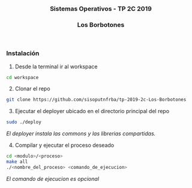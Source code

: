 <br />
<p align="center">
  <h3 align="center">Sistemas Operativos - TP 2C 2019</h3>
  <h3 align="center">Los Borbotones</h3>   
</p>
<br />

### Instalación

1. Desde la terminal ir al workspace
```sh
cd workspace
```
2. Clonar el repo
```sh
git clone https://github.com/sisoputnfrba/tp-2019-2c-Los-Borbotones
```
3. Ejecutar el deployer ubicado en el directorio principal del repo
```sh
sudo ./deploy
```
_El deployer instala las commons y las librerias compartidas._

4. Compilar y ejecutar el proceso deseado
```sh
cd <modulo>/<proceso>
make all
./<nombre_del_proceso> <comando_de_ejecucion>
```
_El comando de ejecucion es opcional_
